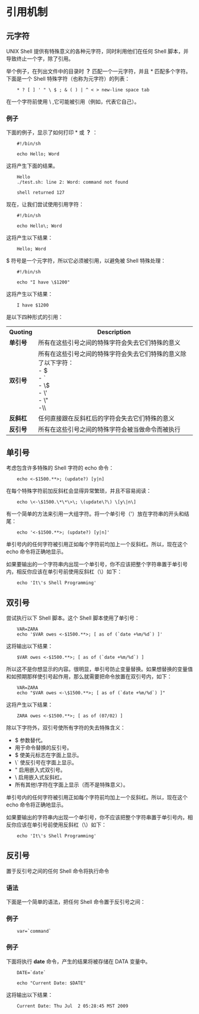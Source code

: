 # 引用机制

## 元字符

UNIX Shell 提供有特殊意义的各种元字符，同时利用他们在任何 Shell 脚本，并导致终止一个字，除了引用。

举个例子，在列出文件中的目录时 **？** 匹配一个一元字符，并且 * 匹配多个字符。下面是一个 Shell 特殊字符（也称为元字符）的列表：

```
    * ? [ ] ' " \ $ ; & ( ) | ^ < > new-line space tab
```

在一个字符前使用 \ ,它可能被引用（例如，代表它自己）。

### 例子

下面的例子，显示了如何打印 * 或  **？** ：

```
    #!/bin/sh
    
    echo Hello; Word
```

这将产生下面的结果。

```
    Hello
    ./test.sh: line 2: Word: command not found
    
    shell returned 127
```

现在，让我们尝试使用引用字符：

```
    #!/bin/sh
    
    echo Hello\; Word
```

这将产生以下结果：

```
    Hello; Word
```

$ 符号是一个元字符，所以它必须被引用，以避免被 Shell 特殊处理：

```
    #!/bin/sh
    
    echo "I have \$1200"
```

这将产生以下结果：

```
    I have $1200
```

是以下四种形式的引用：

<table>
	<tr><th>Quoting</th><th>Description</th></tr>
	<tr><td><strong>单引号</strong></td><td>所有在这些引号之间的特殊字符会失去它们特殊的意义</td></tr>
	<tr><td><strong>双引号</strong></td><td>所有在这些引号之间的特殊字符会失去它们特殊的意义除了以下字符：<br>
- $<br>
- `<br> 
-  \$<br>
- \'<br>
- \"<br>
-\\<br>
    </td></tr>
	<tr><td><strong>反斜杠</strong></td><td>任何直接跟在反斜杠后的字符会失去它们特殊的意义</td></tr>
	<tr><td><strong>反引号</strong></td><td>所有在这些引号之间的特殊字符会被当做命令而被执行</td></tr>
</table>

## 单引号

考虑包含许多特殊的 Shell 字符的 echo 命令：

```
    echo <-$1500.**>; (update?) [y|n]
```

在每个特殊字符前加反斜杠会显得异常繁琐，并且不容易阅读：

```
    echo \<-\$1500.\*\*\>\; \(update\?\) \[y\|n\]
```   

有一个简单的方法来引用一大组字符。将一个单引号（'）放在字符串的开头和结尾：

```
    echo '<-$1500.**>; (update?) [y|n]'
```

单引号内的任何字符被引用正如每个字符前均加上一个反斜杠。所以，现在这个 echo 命令将正确地显示。

如果要输出的一个字符串内出现一个单引号，你不应该把整个字符串置于单引号内，相反你应该在单引号前使用反斜杠（\）如下：

```
    echo 'It\'s Shell Programming'
```

## 双引号

尝试执行以下 Shell 脚本。这个 Shell 脚本使用了单引号：

```
    VAR=ZARA
    echo '$VAR owes <-$1500.**>; [ as of (`date +%m/%d`) ]'
```

这将输出以下结果：

```
    $VAR owes <-$1500.**>; [ as of (`date +%m/%d`) ]
```

所以这不是你想显示的内容。很明显，单引号防止变量替换。如果想替换的变量值和如预期那样使引号起作用，那么就需要把命令放置在双引号内，如下：

```
    VAR=ZARA
    echo "$VAR owes <-\$1500.**>; [ as of (`date +%m/%d`) ]"
```

这将产生以下结果：

```
    ZARA owes <-$1500.**>; [ as of (07/02) ]
```

除以下字符外，双引号使所有字符的失去特殊含义：

- $ 参数替代。
- 用于命令替换的反引号。
- \$ 使美元标志在字面上显示。
- \\` 使反引号在字面上显示。
- \" 启用嵌入式双引号。
- \\ 启用嵌入式反斜杠。
- 所有其他\字符在字面上显示（而不是特殊意义）。

单引号内的任何字符被引用正如每个字符前均加上一个反斜杠。所以，现在这个 echo 命令将正确地显示。

如果要输出的字符串内出现一个单引号，你不应该把整个字符串置于单引号内，相反你应该在单引号前使用反斜杠（\）如下：

```
    echo 'It\'s Shell Programming'
```

## 反引号

置于反引号之间的任何 Shell 命令将执行命令

### 语法

下面是一个简单的语法，把任何 Shell 命令置于反引号之间：

### 例子

```
    var=`command`
```

### 例子

下面将执行 **date** 命令，产生的结果将被存储在 DATA 变量中。

```
    DATE=`date`
    
    echo "Current Date: $DATE"
```

这将输出以下结果：

```
    Current Date: Thu Jul  2 05:28:45 MST 2009
```